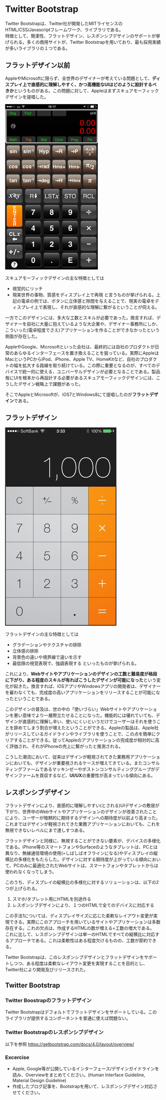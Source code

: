 # Twitter Bootstrap
Twitter Bootstrapは、Twitter社が開発したMITライセンスのHTML/CSS/Javascriptフレームワーク、ライブラリである。  
特徴として、簡潔性、フラットデザイン、レスポンシブデザインのサポートが挙げられる。多くの商用サイトが、Twitter Bootstrapを用いており、最も採用実績が多いライブラリの１つである。

## フラットデザイン以前
AppleやMicrosoftに限らず、全世界のデザイナーが考えている問題として、**ディスプレイ上で直感的に理解しやすく、かつ高機能なUIはどのように設計するべきか**というものがある。この問題に対して、Appleはまずスキュアモーフィックデザインを提唱した。

<img src="https://raw.githubusercontent.com/akihiro-iwata/tutorial/master/y-TwitterBootstrap/skeuos.png" alt="img" width=300>

スキュアモーフィックデザインの主な特徴としては
- 視覚的にリッチ
- 現実世界の事物、質感をディスプレイ上で再現
と言うものが挙げられる。上記の電卓の例では、ボタンに立体感と隙間を与えることで、現実の電卓をディスプレイ上で表現し、それが直感的な理解に繋がるということが伺える。  

一方でこのデザインには、多大な工数とスキルが必要であった。換言すれば、デザイナーを自社に大量に抱えているような大企業や、デザイナー事務所にしか、こういった(電卓程度でさえ)アプリケーションを作ることができなかったという側面が存在した。  

AppleやGoogle、Microsoftといった会社は、最終的には自社のプロダクトが日常のあらゆるインターフェースを置き換えることを狙っている。実際にAppleはMacというPCからiPod、iPhone、Apple TV、HomeKitなど、自社のプロダクトの幅を拡大する路線を取り続けている。この際に重要となるのが、すべてのデバイスで統一的に使える、ユニバーサルデザインが必要となることである。製品毎にUIを根本から再設計する必要があるスキュアモーフィックデザインには、こうしたデザイン戦略上で課題があった。  

そこでAppleとMicrosoftが、iOS7とWindows8にて提唱したのが**フラットデザイン**である。  

## フラットデザイン

![img](flat.png)

フラットデザインの主な特徴としては
- グラデーションやテクスチャの排除
- 立体感の排除
- 背景色の違いや境界線で違いを示す
- 最低限の視覚表現で、強調表現する
といったものが挙げられる。

これにより、**Webサイトやアプリケーションのデザインの工数と難易度が格段に下がり、ある程度のスキルが有ればこうしたデザインが可能になった**という変化が起きた。換言すれば、iOSアプリやWindowsアプリの開発者は、デザイナーを雇わなくても、完成度の高いアプリケーションをリリースすることが可能になったということである。  

このデザインの普及は、世の中の「使いづらい」Webサイトやアプリケーションを悪い意味でより一層際立たせることになった。機能的には優れていても、デザインが直感的に理解し辛い、使いにくいというだけでユーザーはそれを使うことを辞めてしまう割合が増えたということができる。Appleの製品は、Apple社がリリースしているガイドラインやライブラリを使うことで、この点を簡単にクリアすることができる。従ってAppleのアプリケーションの完成度が相対的に高く評価され、それがiPhoneの売上に繋がったと推測される。

こうした潮流において、従来はデザインが軽視されてきた業務用アプリケーションにおいても、デザインが重要視されるケースが増えてきている。またコンサルティングファームであるマッキンゼーやボストンコンサルティンググループがデザインファームを買収するなど、**UI/UX**の重要性が高まっている傾向にある。  

## レスポンシブデザイン
フラットデザインにより、直感的に理解しやすい(とされる)UIデザインの敷居が下がり、世界中のWebサイトやアプリケーションのデザインが改善されたことにより、ユーザーが暗黙的に期待するデザインへの期待度が以前より高まった。これまではデザインが軽視されてきた業務アプリケーションにおいても、これを無視できないレベルにまで達しすつある。  

フラットデザインと同様に、無視することができない要素が、デバイスの多様化である。iPhone等のスマートフォンやSurfaceのようなタブレットは、PCとは異なり、無線通信環境の使用(=しばしばオフラインになる)やディスプレイの縦横比の多様化をもたらした。デザインに対する期待度が上がっている傾向において、PCのみに最適化されたWebサイトは、スマートフォンやタブレットからは使われなくなってしまう。  

このうち、ディスプレイの縦横比の多様化に対するソリューションは、以下の2つが上げられる。

1.  スマホ/タブレット用にHTMLを別途作る
2.  レスポンシブデザインにより、１つのHTMLで全てのデバイスに対応する

この手法1については、ディスプレイサイズに応じた柔軟なレイアウト変更が実現できる。実際にこのアプローチを用いているサイトやアプリケーションは多数存在する。これの欠点は、作成するHTMLの数が増える=工数の増大である。  
これに比して、レスポンシブデザインは単一のHTMLですべての縦横比に対応するアプローチである。これは柔軟性はある程度欠けるものの、工数が節約できる。  

Twitter Bootstrapは、このレスポンシブデザインとフラットデザインをサポートしつつ、ある程度は柔軟なレイアウト変更を実現することを目的とし、Twitter社により開発及びリリースされた。

## Twitter Bootstrap
### Twitter Boostrapのフラットデザイン
Twitter Bootstrapはデフォルトでフラットデザインをサポートしている。このライブラリが提供するコンポーネントを普通に使えば問題ない。

### Twitter Bootstrapのレスポンシブデザイン
以下を参照
https://getbootstrap.com/docs/4.0/layout/overview/

### Excercise
- Apple, Google等が公開しているインターフェース/デザインガイドラインを読み、Overviewをまとめてください。(Human Interface Guideline, Material Design Guideline)
- 作成したブログ記事を、Bootstrapを用いて、レスポンシブデザイン対応させてください。
